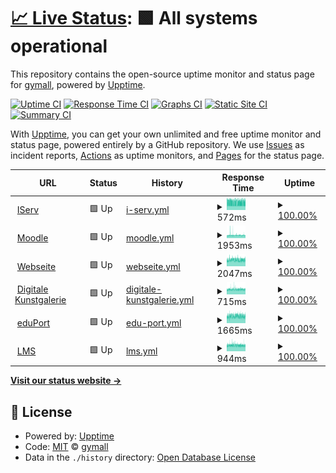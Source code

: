 # [📈 Live Status](https://monitor.it.gymall.de): <!--live status--> **🟩 All systems operational**

This repository contains the open-source uptime monitor and status page for [gymall](https://monitor.it.gymall.de), powered by [Upptime](https://github.com/upptime/upptime).

[![Uptime CI](https://github.com/gymall/upptime/workflows/Uptime%20CI/badge.svg)](https://github.com/upptime/upptime/actions?query=workflow%3A%22Uptime+CI%22)
[![Response Time CI](https://github.com/gymall/upptime/workflows/Response%20Time%20CI/badge.svg)](https://github.com/upptime/upptime/actions?query=workflow%3A%22Response+Time+CI%22)
[![Graphs CI](https://github.com/gymall/upptime/workflows/Graphs%20CI/badge.svg)](https://github.com/upptime/upptime/actions?query=workflow%3A%22Graphs+CI%22)
[![Static Site CI](https://github.com/gymall/upptime/workflows/Static%20Site%20CI/badge.svg)](https://github.com/upptime/upptime/actions?query=workflow%3A%22Static+Site+CI%22)
[![Summary CI](https://github.com/gymall/upptime/workflows/Summary%20CI/badge.svg)](https://github.com/upptime/upptime/actions?query=workflow%3A%22Summary+CI%22)

With [Upptime](https://upptime.js.org), you can get your own unlimited and free uptime monitor and status page, powered entirely by a GitHub repository. We use [Issues](https://github.com/gymall/upptime/issues) as incident reports, [Actions](https://github.com/gymall/upptime/actions) as uptime monitors, and [Pages](https://monitor.it.gymall.de) for the status page.

<!--start: status pages-->
<!-- This summary is generated by Upptime (https://github.com/upptime/upptime) -->
<!-- Do not edit this manually, your changes will be overwritten -->
<!-- prettier-ignore -->
| URL | Status | History | Response Time | Uptime |
| --- | ------ | ------- | ------------- | ------ |
| <img alt="" src="https://gymall.de/iserv/static/icons/favicon.ico" height="13"> [IServ](https://gymall.de/iserv/) | 🟩 Up | [i-serv.yml](https://github.com/gymall/upptime/commits/HEAD/history/i-serv.yml) | <details><summary><img alt="Response time graph" src="./graphs/i-serv/response-time-week.png" height="20"> 572ms</summary><br><a href="https://gymall.github.io/upptime/history/i-serv"><img alt="Response time 580" src="https://img.shields.io/endpoint?url=https%3A%2F%2Fraw.githubusercontent.com%2Fgymall%2Fupptime%2FHEAD%2Fapi%2Fi-serv%2Fresponse-time.json"></a><br><a href="https://gymall.github.io/upptime/history/i-serv"><img alt="24-hour response time 536" src="https://img.shields.io/endpoint?url=https%3A%2F%2Fraw.githubusercontent.com%2Fgymall%2Fupptime%2FHEAD%2Fapi%2Fi-serv%2Fresponse-time-day.json"></a><br><a href="https://gymall.github.io/upptime/history/i-serv"><img alt="7-day response time 572" src="https://img.shields.io/endpoint?url=https%3A%2F%2Fraw.githubusercontent.com%2Fgymall%2Fupptime%2FHEAD%2Fapi%2Fi-serv%2Fresponse-time-week.json"></a><br><a href="https://gymall.github.io/upptime/history/i-serv"><img alt="30-day response time 574" src="https://img.shields.io/endpoint?url=https%3A%2F%2Fraw.githubusercontent.com%2Fgymall%2Fupptime%2FHEAD%2Fapi%2Fi-serv%2Fresponse-time-month.json"></a><br><a href="https://gymall.github.io/upptime/history/i-serv"><img alt="1-year response time 580" src="https://img.shields.io/endpoint?url=https%3A%2F%2Fraw.githubusercontent.com%2Fgymall%2Fupptime%2FHEAD%2Fapi%2Fi-serv%2Fresponse-time-year.json"></a></details> | <details><summary><a href="https://gymall.github.io/upptime/history/i-serv">100.00%</a></summary><a href="https://gymall.github.io/upptime/history/i-serv"><img alt="All-time uptime 100.00%" src="https://img.shields.io/endpoint?url=https%3A%2F%2Fraw.githubusercontent.com%2Fgymall%2Fupptime%2FHEAD%2Fapi%2Fi-serv%2Fuptime.json"></a><br><a href="https://gymall.github.io/upptime/history/i-serv"><img alt="24-hour uptime 100.00%" src="https://img.shields.io/endpoint?url=https%3A%2F%2Fraw.githubusercontent.com%2Fgymall%2Fupptime%2FHEAD%2Fapi%2Fi-serv%2Fuptime-day.json"></a><br><a href="https://gymall.github.io/upptime/history/i-serv"><img alt="7-day uptime 100.00%" src="https://img.shields.io/endpoint?url=https%3A%2F%2Fraw.githubusercontent.com%2Fgymall%2Fupptime%2FHEAD%2Fapi%2Fi-serv%2Fuptime-week.json"></a><br><a href="https://gymall.github.io/upptime/history/i-serv"><img alt="30-day uptime 100.00%" src="https://img.shields.io/endpoint?url=https%3A%2F%2Fraw.githubusercontent.com%2Fgymall%2Fupptime%2FHEAD%2Fapi%2Fi-serv%2Fuptime-month.json"></a><br><a href="https://gymall.github.io/upptime/history/i-serv"><img alt="1-year uptime 100.00%" src="https://img.shields.io/endpoint?url=https%3A%2F%2Fraw.githubusercontent.com%2Fgymall%2Fupptime%2FHEAD%2Fapi%2Fi-serv%2Fuptime-year.json"></a></details>
| <img alt="" src="https://moodle.gymall.de/theme/image.php/boost/theme/1616999343/favicon" height="13"> [Moodle](https://moodle.gymall.de/) | 🟩 Up | [moodle.yml](https://github.com/gymall/upptime/commits/HEAD/history/moodle.yml) | <details><summary><img alt="Response time graph" src="./graphs/moodle/response-time-week.png" height="20"> 1953ms</summary><br><a href="https://gymall.github.io/upptime/history/moodle"><img alt="Response time 1890" src="https://img.shields.io/endpoint?url=https%3A%2F%2Fraw.githubusercontent.com%2Fgymall%2Fupptime%2FHEAD%2Fapi%2Fmoodle%2Fresponse-time.json"></a><br><a href="https://gymall.github.io/upptime/history/moodle"><img alt="24-hour response time 2014" src="https://img.shields.io/endpoint?url=https%3A%2F%2Fraw.githubusercontent.com%2Fgymall%2Fupptime%2FHEAD%2Fapi%2Fmoodle%2Fresponse-time-day.json"></a><br><a href="https://gymall.github.io/upptime/history/moodle"><img alt="7-day response time 1953" src="https://img.shields.io/endpoint?url=https%3A%2F%2Fraw.githubusercontent.com%2Fgymall%2Fupptime%2FHEAD%2Fapi%2Fmoodle%2Fresponse-time-week.json"></a><br><a href="https://gymall.github.io/upptime/history/moodle"><img alt="30-day response time 1896" src="https://img.shields.io/endpoint?url=https%3A%2F%2Fraw.githubusercontent.com%2Fgymall%2Fupptime%2FHEAD%2Fapi%2Fmoodle%2Fresponse-time-month.json"></a><br><a href="https://gymall.github.io/upptime/history/moodle"><img alt="1-year response time 1890" src="https://img.shields.io/endpoint?url=https%3A%2F%2Fraw.githubusercontent.com%2Fgymall%2Fupptime%2FHEAD%2Fapi%2Fmoodle%2Fresponse-time-year.json"></a></details> | <details><summary><a href="https://gymall.github.io/upptime/history/moodle">100.00%</a></summary><a href="https://gymall.github.io/upptime/history/moodle"><img alt="All-time uptime 100.00%" src="https://img.shields.io/endpoint?url=https%3A%2F%2Fraw.githubusercontent.com%2Fgymall%2Fupptime%2FHEAD%2Fapi%2Fmoodle%2Fuptime.json"></a><br><a href="https://gymall.github.io/upptime/history/moodle"><img alt="24-hour uptime 100.00%" src="https://img.shields.io/endpoint?url=https%3A%2F%2Fraw.githubusercontent.com%2Fgymall%2Fupptime%2FHEAD%2Fapi%2Fmoodle%2Fuptime-day.json"></a><br><a href="https://gymall.github.io/upptime/history/moodle"><img alt="7-day uptime 100.00%" src="https://img.shields.io/endpoint?url=https%3A%2F%2Fraw.githubusercontent.com%2Fgymall%2Fupptime%2FHEAD%2Fapi%2Fmoodle%2Fuptime-week.json"></a><br><a href="https://gymall.github.io/upptime/history/moodle"><img alt="30-day uptime 100.00%" src="https://img.shields.io/endpoint?url=https%3A%2F%2Fraw.githubusercontent.com%2Fgymall%2Fupptime%2FHEAD%2Fapi%2Fmoodle%2Fuptime-month.json"></a><br><a href="https://gymall.github.io/upptime/history/moodle"><img alt="1-year uptime 100.00%" src="https://img.shields.io/endpoint?url=https%3A%2F%2Fraw.githubusercontent.com%2Fgymall%2Fupptime%2FHEAD%2Fapi%2Fmoodle%2Fuptime-year.json"></a></details>
| <img alt="" src="https://gymnasium-allermoehe.hamburg.de/wp-content/uploads/sites/16/2018/02/cropped-GymAll-Icon-32x32.png" height="13"> [Webseite](https://gymnasium-allermoehe.hamburg.de/) | 🟩 Up | [webseite.yml](https://github.com/gymall/upptime/commits/HEAD/history/webseite.yml) | <details><summary><img alt="Response time graph" src="./graphs/webseite/response-time-week.png" height="20"> 2047ms</summary><br><a href="https://gymall.github.io/upptime/history/webseite"><img alt="Response time 2004" src="https://img.shields.io/endpoint?url=https%3A%2F%2Fraw.githubusercontent.com%2Fgymall%2Fupptime%2FHEAD%2Fapi%2Fwebseite%2Fresponse-time.json"></a><br><a href="https://gymall.github.io/upptime/history/webseite"><img alt="24-hour response time 2167" src="https://img.shields.io/endpoint?url=https%3A%2F%2Fraw.githubusercontent.com%2Fgymall%2Fupptime%2FHEAD%2Fapi%2Fwebseite%2Fresponse-time-day.json"></a><br><a href="https://gymall.github.io/upptime/history/webseite"><img alt="7-day response time 2047" src="https://img.shields.io/endpoint?url=https%3A%2F%2Fraw.githubusercontent.com%2Fgymall%2Fupptime%2FHEAD%2Fapi%2Fwebseite%2Fresponse-time-week.json"></a><br><a href="https://gymall.github.io/upptime/history/webseite"><img alt="30-day response time 2006" src="https://img.shields.io/endpoint?url=https%3A%2F%2Fraw.githubusercontent.com%2Fgymall%2Fupptime%2FHEAD%2Fapi%2Fwebseite%2Fresponse-time-month.json"></a><br><a href="https://gymall.github.io/upptime/history/webseite"><img alt="1-year response time 2004" src="https://img.shields.io/endpoint?url=https%3A%2F%2Fraw.githubusercontent.com%2Fgymall%2Fupptime%2FHEAD%2Fapi%2Fwebseite%2Fresponse-time-year.json"></a></details> | <details><summary><a href="https://gymall.github.io/upptime/history/webseite">100.00%</a></summary><a href="https://gymall.github.io/upptime/history/webseite"><img alt="All-time uptime 100.00%" src="https://img.shields.io/endpoint?url=https%3A%2F%2Fraw.githubusercontent.com%2Fgymall%2Fupptime%2FHEAD%2Fapi%2Fwebseite%2Fuptime.json"></a><br><a href="https://gymall.github.io/upptime/history/webseite"><img alt="24-hour uptime 100.00%" src="https://img.shields.io/endpoint?url=https%3A%2F%2Fraw.githubusercontent.com%2Fgymall%2Fupptime%2FHEAD%2Fapi%2Fwebseite%2Fuptime-day.json"></a><br><a href="https://gymall.github.io/upptime/history/webseite"><img alt="7-day uptime 100.00%" src="https://img.shields.io/endpoint?url=https%3A%2F%2Fraw.githubusercontent.com%2Fgymall%2Fupptime%2FHEAD%2Fapi%2Fwebseite%2Fuptime-week.json"></a><br><a href="https://gymall.github.io/upptime/history/webseite"><img alt="30-day uptime 100.00%" src="https://img.shields.io/endpoint?url=https%3A%2F%2Fraw.githubusercontent.com%2Fgymall%2Fupptime%2FHEAD%2Fapi%2Fwebseite%2Fuptime-month.json"></a><br><a href="https://gymall.github.io/upptime/history/webseite"><img alt="1-year uptime 100.00%" src="https://img.shields.io/endpoint?url=https%3A%2F%2Fraw.githubusercontent.com%2Fgymall%2Fupptime%2FHEAD%2Fapi%2Fwebseite%2Fuptime-year.json"></a></details>
| <img alt="" src="https://gymnasium-allermoehe.hamburg.de/wp-content/uploads/sites/16/2018/02/cropped-GymAll-Icon-32x32.png" height="13"> [Digitale Kunstgalerie](http://gymnasium-allermoehe.info/) | 🟩 Up | [digitale-kunstgalerie.yml](https://github.com/gymall/upptime/commits/HEAD/history/digitale-kunstgalerie.yml) | <details><summary><img alt="Response time graph" src="./graphs/digitale-kunstgalerie/response-time-week.png" height="20"> 715ms</summary><br><a href="https://gymall.github.io/upptime/history/digitale-kunstgalerie"><img alt="Response time 693" src="https://img.shields.io/endpoint?url=https%3A%2F%2Fraw.githubusercontent.com%2Fgymall%2Fupptime%2FHEAD%2Fapi%2Fdigitale-kunstgalerie%2Fresponse-time.json"></a><br><a href="https://gymall.github.io/upptime/history/digitale-kunstgalerie"><img alt="24-hour response time 745" src="https://img.shields.io/endpoint?url=https%3A%2F%2Fraw.githubusercontent.com%2Fgymall%2Fupptime%2FHEAD%2Fapi%2Fdigitale-kunstgalerie%2Fresponse-time-day.json"></a><br><a href="https://gymall.github.io/upptime/history/digitale-kunstgalerie"><img alt="7-day response time 715" src="https://img.shields.io/endpoint?url=https%3A%2F%2Fraw.githubusercontent.com%2Fgymall%2Fupptime%2FHEAD%2Fapi%2Fdigitale-kunstgalerie%2Fresponse-time-week.json"></a><br><a href="https://gymall.github.io/upptime/history/digitale-kunstgalerie"><img alt="30-day response time 695" src="https://img.shields.io/endpoint?url=https%3A%2F%2Fraw.githubusercontent.com%2Fgymall%2Fupptime%2FHEAD%2Fapi%2Fdigitale-kunstgalerie%2Fresponse-time-month.json"></a><br><a href="https://gymall.github.io/upptime/history/digitale-kunstgalerie"><img alt="1-year response time 693" src="https://img.shields.io/endpoint?url=https%3A%2F%2Fraw.githubusercontent.com%2Fgymall%2Fupptime%2FHEAD%2Fapi%2Fdigitale-kunstgalerie%2Fresponse-time-year.json"></a></details> | <details><summary><a href="https://gymall.github.io/upptime/history/digitale-kunstgalerie">100.00%</a></summary><a href="https://gymall.github.io/upptime/history/digitale-kunstgalerie"><img alt="All-time uptime 100.00%" src="https://img.shields.io/endpoint?url=https%3A%2F%2Fraw.githubusercontent.com%2Fgymall%2Fupptime%2FHEAD%2Fapi%2Fdigitale-kunstgalerie%2Fuptime.json"></a><br><a href="https://gymall.github.io/upptime/history/digitale-kunstgalerie"><img alt="24-hour uptime 100.00%" src="https://img.shields.io/endpoint?url=https%3A%2F%2Fraw.githubusercontent.com%2Fgymall%2Fupptime%2FHEAD%2Fapi%2Fdigitale-kunstgalerie%2Fuptime-day.json"></a><br><a href="https://gymall.github.io/upptime/history/digitale-kunstgalerie"><img alt="7-day uptime 100.00%" src="https://img.shields.io/endpoint?url=https%3A%2F%2Fraw.githubusercontent.com%2Fgymall%2Fupptime%2FHEAD%2Fapi%2Fdigitale-kunstgalerie%2Fuptime-week.json"></a><br><a href="https://gymall.github.io/upptime/history/digitale-kunstgalerie"><img alt="30-day uptime 100.00%" src="https://img.shields.io/endpoint?url=https%3A%2F%2Fraw.githubusercontent.com%2Fgymall%2Fupptime%2FHEAD%2Fapi%2Fdigitale-kunstgalerie%2Fuptime-month.json"></a><br><a href="https://gymall.github.io/upptime/history/digitale-kunstgalerie"><img alt="1-year uptime 100.00%" src="https://img.shields.io/endpoint?url=https%3A%2F%2Fraw.githubusercontent.com%2Fgymall%2Fupptime%2FHEAD%2Fapi%2Fdigitale-kunstgalerie%2Fuptime-year.json"></a></details>
| <img alt="" src="https://eduport.hamburg.de/wp-content/uploads/sites/223/2016/04/cropped-icon-1-32x32.jpg" height="13"> [eduPort](https://eduport.hamburg.de/) | 🟩 Up | [edu-port.yml](https://github.com/gymall/upptime/commits/HEAD/history/edu-port.yml) | <details><summary><img alt="Response time graph" src="./graphs/edu-port/response-time-week.png" height="20"> 1665ms</summary><br><a href="https://gymall.github.io/upptime/history/edu-port"><img alt="Response time 1681" src="https://img.shields.io/endpoint?url=https%3A%2F%2Fraw.githubusercontent.com%2Fgymall%2Fupptime%2FHEAD%2Fapi%2Fedu-port%2Fresponse-time.json"></a><br><a href="https://gymall.github.io/upptime/history/edu-port"><img alt="24-hour response time 1749" src="https://img.shields.io/endpoint?url=https%3A%2F%2Fraw.githubusercontent.com%2Fgymall%2Fupptime%2FHEAD%2Fapi%2Fedu-port%2Fresponse-time-day.json"></a><br><a href="https://gymall.github.io/upptime/history/edu-port"><img alt="7-day response time 1665" src="https://img.shields.io/endpoint?url=https%3A%2F%2Fraw.githubusercontent.com%2Fgymall%2Fupptime%2FHEAD%2Fapi%2Fedu-port%2Fresponse-time-week.json"></a><br><a href="https://gymall.github.io/upptime/history/edu-port"><img alt="30-day response time 1679" src="https://img.shields.io/endpoint?url=https%3A%2F%2Fraw.githubusercontent.com%2Fgymall%2Fupptime%2FHEAD%2Fapi%2Fedu-port%2Fresponse-time-month.json"></a><br><a href="https://gymall.github.io/upptime/history/edu-port"><img alt="1-year response time 1681" src="https://img.shields.io/endpoint?url=https%3A%2F%2Fraw.githubusercontent.com%2Fgymall%2Fupptime%2FHEAD%2Fapi%2Fedu-port%2Fresponse-time-year.json"></a></details> | <details><summary><a href="https://gymall.github.io/upptime/history/edu-port">100.00%</a></summary><a href="https://gymall.github.io/upptime/history/edu-port"><img alt="All-time uptime 100.00%" src="https://img.shields.io/endpoint?url=https%3A%2F%2Fraw.githubusercontent.com%2Fgymall%2Fupptime%2FHEAD%2Fapi%2Fedu-port%2Fuptime.json"></a><br><a href="https://gymall.github.io/upptime/history/edu-port"><img alt="24-hour uptime 100.00%" src="https://img.shields.io/endpoint?url=https%3A%2F%2Fraw.githubusercontent.com%2Fgymall%2Fupptime%2FHEAD%2Fapi%2Fedu-port%2Fuptime-day.json"></a><br><a href="https://gymall.github.io/upptime/history/edu-port"><img alt="7-day uptime 100.00%" src="https://img.shields.io/endpoint?url=https%3A%2F%2Fraw.githubusercontent.com%2Fgymall%2Fupptime%2FHEAD%2Fapi%2Fedu-port%2Fuptime-week.json"></a><br><a href="https://gymall.github.io/upptime/history/edu-port"><img alt="30-day uptime 100.00%" src="https://img.shields.io/endpoint?url=https%3A%2F%2Fraw.githubusercontent.com%2Fgymall%2Fupptime%2FHEAD%2Fapi%2Fedu-port%2Fuptime-month.json"></a><br><a href="https://gymall.github.io/upptime/history/edu-port"><img alt="1-year uptime 100.00%" src="https://img.shields.io/endpoint?url=https%3A%2F%2Fraw.githubusercontent.com%2Fgymall%2Fupptime%2FHEAD%2Fapi%2Fedu-port%2Fuptime-year.json"></a></details>
| <img alt="" src="https://lms.lernen.hamburg/theme/image.php/ocschool/theme/1616487992/favicon" height="13"> [LMS](https://lms.lernen.hamburg/) | 🟩 Up | [lms.yml](https://github.com/gymall/upptime/commits/HEAD/history/lms.yml) | <details><summary><img alt="Response time graph" src="./graphs/lms/response-time-week.png" height="20"> 944ms</summary><br><a href="https://gymall.github.io/upptime/history/lms"><img alt="Response time 1034" src="https://img.shields.io/endpoint?url=https%3A%2F%2Fraw.githubusercontent.com%2Fgymall%2Fupptime%2FHEAD%2Fapi%2Flms%2Fresponse-time.json"></a><br><a href="https://gymall.github.io/upptime/history/lms"><img alt="24-hour response time 954" src="https://img.shields.io/endpoint?url=https%3A%2F%2Fraw.githubusercontent.com%2Fgymall%2Fupptime%2FHEAD%2Fapi%2Flms%2Fresponse-time-day.json"></a><br><a href="https://gymall.github.io/upptime/history/lms"><img alt="7-day response time 944" src="https://img.shields.io/endpoint?url=https%3A%2F%2Fraw.githubusercontent.com%2Fgymall%2Fupptime%2FHEAD%2Fapi%2Flms%2Fresponse-time-week.json"></a><br><a href="https://gymall.github.io/upptime/history/lms"><img alt="30-day response time 1052" src="https://img.shields.io/endpoint?url=https%3A%2F%2Fraw.githubusercontent.com%2Fgymall%2Fupptime%2FHEAD%2Fapi%2Flms%2Fresponse-time-month.json"></a><br><a href="https://gymall.github.io/upptime/history/lms"><img alt="1-year response time 1034" src="https://img.shields.io/endpoint?url=https%3A%2F%2Fraw.githubusercontent.com%2Fgymall%2Fupptime%2FHEAD%2Fapi%2Flms%2Fresponse-time-year.json"></a></details> | <details><summary><a href="https://gymall.github.io/upptime/history/lms">100.00%</a></summary><a href="https://gymall.github.io/upptime/history/lms"><img alt="All-time uptime 100.00%" src="https://img.shields.io/endpoint?url=https%3A%2F%2Fraw.githubusercontent.com%2Fgymall%2Fupptime%2FHEAD%2Fapi%2Flms%2Fuptime.json"></a><br><a href="https://gymall.github.io/upptime/history/lms"><img alt="24-hour uptime 100.00%" src="https://img.shields.io/endpoint?url=https%3A%2F%2Fraw.githubusercontent.com%2Fgymall%2Fupptime%2FHEAD%2Fapi%2Flms%2Fuptime-day.json"></a><br><a href="https://gymall.github.io/upptime/history/lms"><img alt="7-day uptime 100.00%" src="https://img.shields.io/endpoint?url=https%3A%2F%2Fraw.githubusercontent.com%2Fgymall%2Fupptime%2FHEAD%2Fapi%2Flms%2Fuptime-week.json"></a><br><a href="https://gymall.github.io/upptime/history/lms"><img alt="30-day uptime 100.00%" src="https://img.shields.io/endpoint?url=https%3A%2F%2Fraw.githubusercontent.com%2Fgymall%2Fupptime%2FHEAD%2Fapi%2Flms%2Fuptime-month.json"></a><br><a href="https://gymall.github.io/upptime/history/lms"><img alt="1-year uptime 100.00%" src="https://img.shields.io/endpoint?url=https%3A%2F%2Fraw.githubusercontent.com%2Fgymall%2Fupptime%2FHEAD%2Fapi%2Flms%2Fuptime-year.json"></a></details>

<!--end: status pages-->

[**Visit our status website →**](https://monitor.it.gymall.de)

## 📄 License

- Powered by: [Upptime](https://github.com/upptime/upptime)
- Code: [MIT](./LICENSE) © [gymall](https://monitor.it.gymall.de)
- Data in the `./history` directory: [Open Database License](https://opendatacommons.org/licenses/odbl/1-0/)
